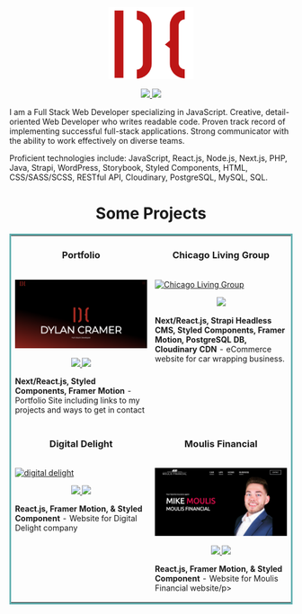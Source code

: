 <p align="center">
<img src="logo_no_bg.png" width="30%" >
</p>
<p align="center">
  <a href="https://dylancramer.dev" target="_blank">
    <img src="https://img.shields.io/static/v1?label=|&message=WEBSITE&color=FF0000&style=plastic&logo=react&logo-color=white"/>
  </a>
  <a href="https://linkedin.com/in/dylan-cramer" target="_blank">
    <img src="https://img.shields.io/static/v1?label=|&message=LINKED-IN&color=cdf998&style=plastic&logo=linkedin&logo-color=white"/>
  </a>
</p>

I am a Full Stack Web Developer specializing in JavaScript. Creative, detail-oriented Web Developer who writes readable code. Proven track record of implementing successful full-stack applications. Strong communicator with the ability to work effectively on diverse teams.

Proficient technologies include: JavaScript, React.js, Node.js, Next.js, PHP, Java, Strapi, WordPress, Storybook, Styled Components, HTML, CSS/SASS/SCSS,  RESTful API, Cloudinary, PostgreSQL, MySQL, SQL.


<h1 align="center">Some Projects</h1>
<table bordercolor="#66b2b2">
  
  <tr>
    <td width="50%" valign="top">
      <h3 align="center">Portfolio</h3>
        <br />
        <a target="_blank" href="https://dylancramer.dev">
            <img src="dylancramer.png" width="100%" alt="Portfolio"/>
        </a>
        <br />
        <p align="center">
          
  <a href="https://github.com/dcrame2/dc-portfolio" target="_blank">
    <img src="https://img.shields.io/static/v1?label=|&message=GITHUB&color=FFF&style=plastic&logo=github&logo-color=white"/>
  </a>  
  <a href="https://dylancramer.dev" target="_blank">
    <img src="https://img.shields.io/static/v1?label=|&message=WEBSITE&color=FF0000&style=plastic&logo=wordpress&logo-color=white"/>
  </a>
      </p>
        <p><strong>Next/React.js, Styled Components, Framer Motion</strong> - Portfolio Site including links to my projects and ways to get in contact</p>
    </td>
    <td width="50%" valign="top">
      <h3 align="center">Chicago Living Group</h3>
        <br />
      <a target="_blank" href="https://chicagolivinggroup.com/">
            <img src="chicago_living.png" width="100%"  alt="Chicago Living Group"/>
        </a>
        <br />
        <p align="center">
  <a href="https://chicagolivinggroup.com/" target="_blank">
    <img src="https://img.shields.io/static/v1?label=|&message=WEBSITE&color=FF0000&style=plastic&logo=wordpress&logo-color=white"/>
  </a>
      </p>
        <p><strong>Next/React.js, Strapi Headless CMS, Styled Components, Framer Motion, PostgreSQL DB, Cloudinary CDN</strong> - eCommerce website for car wrapping business.</p>
    </td>
  </tr>
  
  <tr>
    <td width="50%" valign="top">
      <h3 align="center">Digital Delight</h3>
      <br />
        <a target="_blank" href="https://thedigitaldelight.com">
          <img src="digitaldelightimg.png" width="100%" alt="digital delight"/>
        </a>
      <br />
        <p align="center">
  <a href="https://github.com/dcrame2/dj-website" target="_blank">
    <img src="https://img.shields.io/static/v1?label=|&message=GITHUB&color=FFF&style=plastic&logo=github&logo-color=white"/>
  </a>
  <a href="https://thedigitaldelight.com" target="_blank">
    <img src="https://img.shields.io/static/v1?label=|&message=WEBSITE&color=FF0000&style=plastic&logo=wordpress&logo-color=white"/>
  </a>
      </p>
        <p><strong>React.js, Framer Motion, & Styled Component</strong> - Website for Digital Delight company</p>
    </td>
    <td width="50%" valign="top">
      <h3 align="center">Moulis Financial</h3>
        <br />
        <a target="_blank" href="https://moulisfinancial.com/">
          <img src="moulisfinancial.png" width="100%" alt="Moulis Financial"/>
        </a>
        <br />
        <p align="center">
          
  <a href="https://github.com/dcrame2/insurance-agent" target="_blank">
    <img src="https://img.shields.io/static/v1?label=|&message=GITHUB&color=FFF&style=plastic&logo=github&logo-color=white"/>
  </a>
  <a href="https://moulisfinancial.com" target="_blank">
    <img src="https://img.shields.io/static/v1?label=|&message=WEBSITE&color=FF0000&style=plastic&logo=wordpress&logo-color=white"/>
  </a>
      </p>
        <p><strong>React.js, Framer Motion, & Styled Component</strong> - Website for Moulis Financial website/p>
    </td>
  </tr>
</table>

















